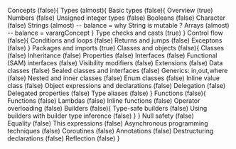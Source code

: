 Concepts (false){
    Types (almost){
        Basic types (false){
            Overview (true)
            Numbers (false)
            Unsigned integer types (false)
            Booleans (false)
            Character (false)
            Strings (almost) -- balance = why String is mutable ?
            Arrays (almost) -- balance = varargConcept 
        }
        Type checks and casts (true)
    }
    Control flow (false){
        Conditions and loops (false)
        Returns and jumps (false)
        Exceptons (false)
    }
    Packages and imports (true)
    Classes and objects (false){
        Classes (false)
        Inheritance (false)
        Properties (false)
        Interfaces (false)
        Functional (SAM) interfaces (false)
        Visibility modifiers (false)
        Extensions (false)
        Data classes (false)
        Sealed classes and interfaces (false)
        Generics: in,out,where (false)
        Nested and inner classes (false)
        Enum classes (false)
        Inline value class (false)
        Object expressions and declarations (false)
        Delegation (false)
        Delegated properties (false)
        Type aliases (false)
    }
    Functions (false){
        Functions (false)
        Lambdas (false)
        Inline functions (false)
        Operator overloading (false)
        Builders (false){
            Type-safe builders (false)
            Using builders with builder type inference (false)
        }
    }
    Null safety (false)    
    Equality (false)
    This expressions (false)
    Asynchronous programming techniques (false)
    Coroutines (false)
    Annotations (false)
    Destructuring declarations (false)
    Reflection (false)
}
        
        
        
        